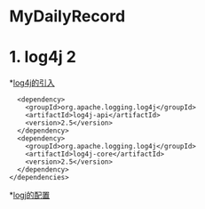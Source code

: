 # MyDailyRecord
# 1. log4j 2
*[log4j的引入](https://logging.apache.org/log4j/2.x/maven-artifacts.html)    
```<dependencies>
  <dependency>
    <groupId>org.apache.logging.log4j</groupId>
    <artifactId>log4j-api</artifactId>
    <version>2.5</version>
  </dependency>
  <dependency>
    <groupId>org.apache.logging.log4j</groupId>
    <artifactId>log4j-core</artifactId>
    <version>2.5</version>
  </dependency>
</dependencies>
```
*[logj的配置](https://logging.apache.org/log4j/2.x/manual/configuration.html)  
